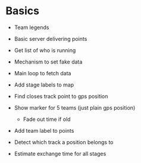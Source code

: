 # Basics

- Team legends
- Basic server delivering points
- Get list of who is running
- Mechanism to set fake data
- Main loop to fetch data
- Add stage labels to map
- Find closes track point to gps position
- Show marker for 5 teams (just plain gps position)
  - Fade out time if old
- Add team label to points

- Detect which track a position belongs to
- Estimate exchange time for all stages